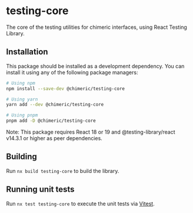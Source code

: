 # testing-core

The core of the testing utilities for chimeric interfaces, using React Testing Library.

## Installation

This package should be installed as a development dependency. You can install it using any of the following package managers:

```bash
# Using npm
npm install --save-dev @chimeric/testing-core

# Using yarn
yarn add --dev @chimeric/testing-core

# Using pnpm
pnpm add -D @chimeric/testing-core
```

Note: This package requires React 18 or 19 and @testing-library/react v14.3.1 or higher as peer dependencies.

## Building

Run `nx build testing-core` to build the library.

## Running unit tests

Run `nx test testing-core` to execute the unit tests via [Vitest](https://vitest.dev/).
